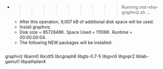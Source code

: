 * >>>>>>>>> Running inst-xtra-graphviz.sh ...
  * After this operation, 9,007 kB of additional disk space will be used.
  * Install graphviz.
  * Disk size = 8572848K. Space Used = 11108K. Runtime = 00:00:00:04.
  * The following NEW packages will be installed:
  ```bash
graphviz libann0 libcdt5 libcgraph6 libgts-0.7-5
libgvc6 libgvpr2 liblab-gamut1 libpathplan4
  ```
